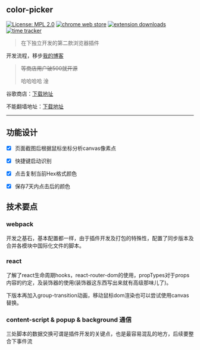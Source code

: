 ## color-picker
[![License: MPL 2.0](https://img.shields.io/badge/License-MPL%202.0-brightgreen.svg)](https://opensource.org/licenses/MPL-2.0) [![chrome web store](https://img.shields.io/chrome-web-store/v/lkfniiefogmonnkjeaceppmeakpagfmg.svg)](https://chrome.google.com/webstore/detail/lkfniiefogmonnkjeaceppmeakpagfmg) [![extension downloads](https://img.shields.io/chrome-web-store/users/lkfniiefogmonnkjeaceppmeakpagfmg.svg?label=users)](https://chrome.google.com/webstore/detail/lkfniiefogmonnkjeaceppmeakpagfmg) [![time tracker](https://wakatime.com/badge/github/elegantYU/color-picker.svg)](https://wakatime.com/badge/github/elegantYU/color-picker)

> 在下独立开发的第二款浏览器插件

开发流程，移步[我的博客](https://elegantyu.github.io/2020/06/07/webpack+react/)

> ~~等商店用户破500就开源~~
> 
> 哈哈哈哈 淦

谷歌商店：[下载地址](https://chrome.google.com/webstore/detail/lkfniiefogmonnkjeaceppmeakpagfmg)

不能翻墙地址：[下载地址](https://github.com/elegantYU/color-picker/releases/tag/1.4.0)

----
## 功能设计

- [x] 页面截图后根据鼠标坐标分析canvas像素点
- [x] 快捷键启动识别
- [x] 点击复制当前Hex格式颜色
- [x] 保存7天内点击后的颜色


## 技术要点

### webpack

开发之基石，基本配置都一样，由于插件开发及打包的特殊性，配置了同步版本及合并各模块中国际化文件的脚本。

### react

了解了react生命周期hooks，react-router-dom的使用，propTypes对于props内容的约定，及装饰器的使用(装饰器这东西写出来就有高级那味儿了)。

下版本再加入group-transition动画，移动鼠标dom渲染也可以尝试使用canvas替换。

### content-script & popup & background 通信

三处脚本的数据交换可谓是插件开发的关键点，也是最容易混乱的地方，后续要整合下事件流
